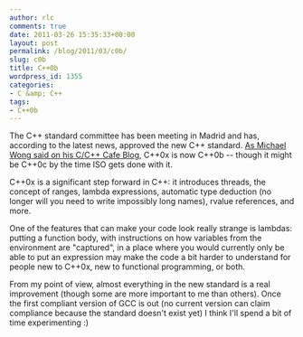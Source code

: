 ```yaml
---
author: rlc
comments: true
date: 2011-03-26 15:35:33+00:00
layout: post
permalink: /blog/2011/03/c0b/
slug: c0b
title: C++0b
wordpress_id: 1355
categories:
- C &amp; C++
tags:
- C++0b
---
```


The C++ standard committee has been meeting in Madrid and has, according to the latest news, approved the new C++ standard. [As Michael Wong said on his C/C++ Cafe Blog](https://web.archive.org/web/20160611151934/https://www.ibm.com/developerworks/mydeveloperworks/blogs/5894415f-be62-4bc0-81c5-3956e82276f3/entry/the_c_0x_standard_has_been_approved_to_ship23?lang=en), C++0x is now C++0b -- though it might be C++0c by the time ISO gets done with it.
<!--more-->
C++0x is a significant step forward in C++: it introduces threads, the concept of ranges, lambda expressions, automatic type deduction (no longer will you need to write impossibly long names), rvalue references, and more.

One of the features that can make your code look really strange is lambdas: putting a function body, with instructions on how variables from the environment are "captured", in a place where you would currently only be able to put an expression may make the code a bit harder to understand for people new to C++0x, new to functional programming, or both.

From my point of view, almost everything in the new standard is a real improvement (though some are more important to me than others). Once the first compliant version of GCC is out (no current version can claim compliance because the standard doesn't exist yet) I think I'll spend a bit of time experimenting :)
